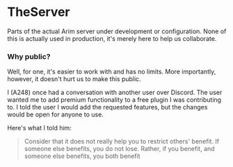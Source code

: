 # TheServer

Parts of the actual Arim server under development or configuration.
None of this is actually used in production, it's merely here to help us collaborate.

### Why public?

Well, for one, it's easier to work with and has no limits.
More importantly, however, it doesn't hurt us to make this public.

I (A248) once had a conversation with another user over Discord.
The user wanted me to add premium functionality to a free plugin I was contributing to.
I told the user I would add the requested features, but the changes would be open for anyone to use.

Here's what I told him:

> Consider that it does not really help you to restrict others' benefit. If someone else benefits, you do not lose.
Rather, if you benefit, and someone else benefits, you both benefit
